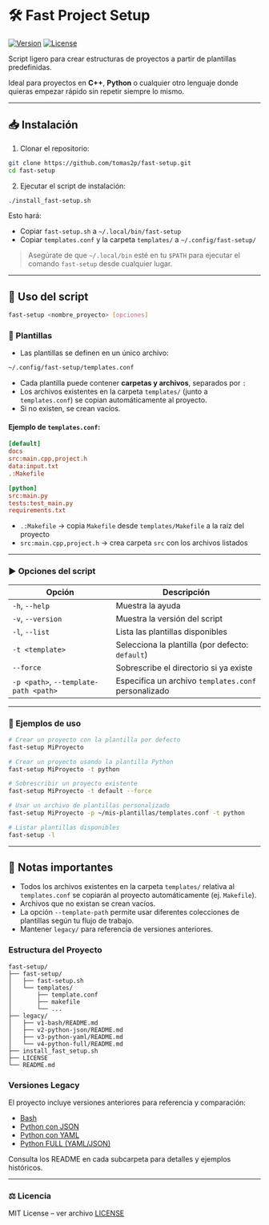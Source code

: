 # 🛠️ Fast Project Setup

[![Version](https://img.shields.io/badge/version-5.0-blue)](https://github.com/tomas2p/fast-setup)
[![License](https://img.shields.io/badge/license-MIT-green)](LICENSE)

Script ligero para crear estructuras de proyectos a partir de plantillas predefinidas.

Ideal para proyectos en **C++**, **Python** o cualquier otro lenguaje donde quieras empezar rápido sin repetir siempre lo mismo.

---

## 📥 Instalación

1. Clonar el repositorio:

```bash
git clone https://github.com/tomas2p/fast-setup.git
cd fast-setup
````

2. Ejecutar el script de instalación:

```bash
./install_fast-setup.sh
```

Esto hará:

* Copiar `fast-setup.sh` a `~/.local/bin/fast-setup`
* Copiar `templates.conf` y la carpeta `templates/` a `~/.config/fast-setup/`

> Asegúrate de que `~/.local/bin` esté en tu `$PATH` para ejecutar el comando `fast-setup` desde cualquier lugar.

---

## 🚀 Uso del script

```bash
fast-setup <nombre_proyecto> [opciones]
```

### 🔹 Plantillas

* Las plantillas se definen en un único archivo:

```bash
~/.config/fast-setup/templates.conf
```

* Cada plantilla puede contener **carpetas y archivos**, separados por `:`
* Los archivos existentes en la carpeta `templates/` (junto a `templates.conf`) se copian automáticamente al proyecto.
* Si no existen, se crean vacíos.

#### Ejemplo de `templates.conf`:

```ini
[default]
docs
src:main.cpp,project.h
data:input.txt
.:Makefile

[python]
src:main.py
tests:test_main.py
requirements.txt
```

* `.:Makefile` → copia `Makefile` desde `templates/Makefile` a la raíz del proyecto
* `src:main.cpp,project.h` → crea carpeta `src` con los archivos listados

---

### ▶️ Opciones del script

| Opción                                | Descripción                                          |
| ------------------------------------- | ---------------------------------------------------- |
| `-h`, `--help`                        | Muestra la ayuda                                     |
| `-v`, `--version`                     | Muestra la versión del script                        |
| `-l`, `--list`                        | Lista las plantillas disponibles                     |
| `-t <template>`                       | Selecciona la plantilla (por defecto: `default`)     |
| `--force`                             | Sobrescribe el directorio si ya existe               |
| `-p <path>`, `--template-path <path>` | Especifica un archivo `templates.conf` personalizado |

---

### 📌 Ejemplos de uso

```bash
# Crear un proyecto con la plantilla por defecto
fast-setup MiProyecto

# Crear un proyecto usando la plantilla Python
fast-setup MiProyecto -t python

# Sobrescribir un proyecto existente
fast-setup MiProyecto -t default --force

# Usar un archivo de plantillas personalizado
fast-setup MiProyecto -p ~/mis-plantillas/templates.conf -t python

# Listar plantillas disponibles
fast-setup -l
```

---

## 📝 Notas importantes

* Todos los archivos existentes en la carpeta `templates/` relativa al `templates.conf` se copiarán al proyecto automáticamente (ej. `Makefile`).
* Archivos que no existan se crean vacíos.
* La opción `--template-path` permite usar diferentes colecciones de plantillas según tu flujo de trabajo.
* Mantener `legacy/` para referencia de versiones anteriores.

### Estructura del Proyecto

```
fast-setup/
├── fast-setup/
│   ├── fast-setup.sh
│   └── templates/
│       ├── template.conf
│       ├── makefile
│       └── ...
├── legacy/
│   ├── v1-bash/README.md
│   ├── v2-python-json/README.md
│   ├── v3-python-yaml/README.md
│   └── v4-python-full/README.md
├── install_fast_setup.sh
├── LICENSE
└── README.md
```

### Versiones Legacy

El proyecto incluye versiones anteriores para referencia y comparación:
- [Bash](legacy/v1-bash/README.md)
- [Python con JSON](legacy/v2-python-json/README.md)
- [Python con YAML](legacy/v3-python-yaml/README.md)
- [Python FULL (YAML/JSON)](legacy/v4-python-full/README.md)

Consulta los README en cada subcarpeta para detalles y ejemplos históricos.

---

### ⚖️ Licencia

MIT License – ver archivo [LICENSE](LICENSE)